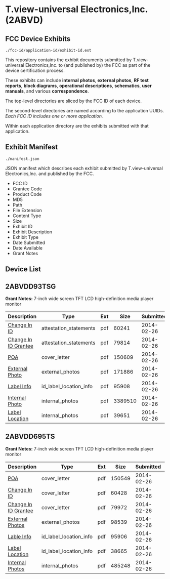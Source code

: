# T.view-universal Electronics,Inc. (2ABVD)
## FCC Device Exhibits

```
./fcc-id/application-id/exhibit-id.ext
```

This repository contains the exhibit documents submitted by T.view-universal Electronics,Inc. to (and published by) the FCC as part of the device certification process.

These exhibits can include **internal photos**, **external photos**, **RF test reports**, **block diagrams**, **operational descriptions**, **schematics**, **user manuals**, and various **correspondence**.

The top-level directories are sliced by the FCC ID of each device.

The second-level directories are named according to the application UUIDs. *Each FCC ID includes one or more application.*

Within each application directory are the exhibits submitted with that application. 

## Exhibit Manifest

```
./manifest.json
```

JSON manifest which describes each exhibit submitted by T.view-universal Electronics,Inc. and published by the FCC.

- FCC ID
- Grantee Code
- Product Code
- MD5
- Path
- File Extension
- Content Type
- Size
- Exhibit ID
- Exhibit Description
- Exhibit Type
- Date Submitted
- Date Available
- Grant Notes

## Device List
## 2ABVDD93TSG
**Grant Notes:** 7-inch wide screen TFT LCD high-definition media player monitor

| Description | Type | Ext | Size | Submitted | Available |
| ----------- | ---- | --- | ---- | --------- | --------- |
| [Change In ID](2ABVDD93TSG/0b77126936e10b4932f6bfcbcfa68f0f/2200967.pdf) | attestation_statements | pdf | 60241 | 2014-02-26 | 2014-02-26 |
| [Change In ID Grantee](2ABVDD93TSG/0b77126936e10b4932f6bfcbcfa68f0f/2200968.pdf) | attestation_statements | pdf | 79814 | 2014-02-26 | 2014-02-26 |
| [POA](2ABVDD93TSG/0b77126936e10b4932f6bfcbcfa68f0f/2200955.pdf) | cover_letter | pdf | 150609 | 2014-02-26 | 2014-02-26 |
| [External Photo](2ABVDD93TSG/0b77126936e10b4932f6bfcbcfa68f0f/2200957.pdf) | external_photos | pdf | 171886 | 2014-02-26 | 2014-02-26 |
| [Label Info](2ABVDD93TSG/0b77126936e10b4932f6bfcbcfa68f0f/2200964.pdf) | id_label_location_info | pdf | 95908 | 2014-02-26 | 2014-02-26 |
| [Internal Photo](2ABVDD93TSG/0b77126936e10b4932f6bfcbcfa68f0f/2200958.pdf) | internal_photos | pdf | 3389510 | 2014-02-26 | 2014-02-26 |
| [Label Location](2ABVDD93TSG/0b77126936e10b4932f6bfcbcfa68f0f/2200965.pdf) | internal_photos | pdf | 39651 | 2014-02-26 | 2014-02-26 |
## 2ABVDD695TS
**Grant Notes:** 7-inch wide screen TFT LCD high-definition media player monitor

| Description | Type | Ext | Size | Submitted | Available |
| ----------- | ---- | --- | ---- | --------- | --------- |
| [POA](2ABVDD695TS/e30672765a83ceb3d99e0bf121d57fcd/2201070.pdf) | cover_letter | pdf | 150549 | 2014-02-26 | 2014-02-26 |
| [Change In ID](2ABVDD695TS/e30672765a83ceb3d99e0bf121d57fcd/2201071.pdf) | cover_letter | pdf | 60428 | 2014-02-26 | 2014-02-26 |
| [Change In ID Grantee](2ABVDD695TS/e30672765a83ceb3d99e0bf121d57fcd/2201072.pdf) | cover_letter | pdf | 79972 | 2014-02-26 | 2014-02-26 |
| [External Photos](2ABVDD695TS/e30672765a83ceb3d99e0bf121d57fcd/2201073.pdf) | external_photos | pdf | 98539 | 2014-02-26 | 2014-02-26 |
| [Lable Info](2ABVDD695TS/e30672765a83ceb3d99e0bf121d57fcd/2201075.pdf) | id_label_location_info | pdf | 95906 | 2014-02-26 | 2014-02-26 |
| [Label Location](2ABVDD695TS/e30672765a83ceb3d99e0bf121d57fcd/2201076.pdf) | id_label_location_info | pdf | 38665 | 2014-02-26 | 2014-02-26 |
| [Internal Photos](2ABVDD695TS/e30672765a83ceb3d99e0bf121d57fcd/2201074.pdf) | internal_photos | pdf | 485248 | 2014-02-26 | 2014-02-26 |

